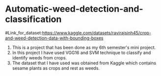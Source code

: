 # Automatic-weed-detection-and-classification
#Link_for_dataset:https://www.kaggle.com/datasets/ravirajsinh45/crop-and-weed-detection-data-with-bounding-boxes
1. This is a project that has been done as my 6th semester's mini project.
2. In this project I have used VGG16 and SVM technique to classify and identify weeds from crops.
3. The dataset that I have used was obtained from Kaggle which contains sesame plants as crops and rest as weeds.
